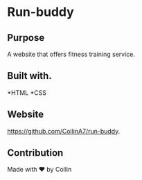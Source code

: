 # Run-buddy

## Purpose
A website that offers fitness training service.

## Built with.
*HTML
*CSS

## Website
https://github.com/CollinA7/run-buddy.

## Contribution
Made with ❤️ by Collin
